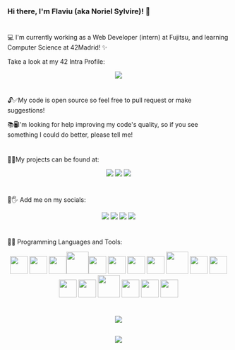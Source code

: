 ### Hi there, I'm Flaviu (aka Noriel Sylvire)! 👋

#

💻 I'm currently working as a Web Developer (intern) at Fujitsu, and learning Computer Science at 42Madrid! ✨

Take a look at my 42 Intra Profile:

<p align="center"><a href="https://github.com/JaeSeoKim/badge42"><img src="https://badge42.vercel.app/api/v2/clhxrw1x7000608mi0kserdz4/stats?cursusId=21&coalitionId=64"/></a></p>

#

🔓✅My code is open source so feel free to pull request or make suggestions!

📚🖥I'm looking for help improving my code's quality, so if you see something I could do better, please tell me!

#

🔮💎My projects can be found at:

<p align="center"><a href="https://norielsylvire.itch.io"><img src="https://img.shields.io/badge/Itch-%23FF0B34.svg?style=for-the-badge&logo=Itch.io&logoColor=white"/></a>
<a href="https://github.com/NorielSylvire"><img src="https://img.shields.io/badge/github-%23121011.svg?style=for-the-badge&logo=github&logoColor=white"/></a>
<a href="https://content.minetest.net/users/Noriel_Sylvire/"><img src="https://img.shields.io/badge/Minetest-ContentDB-brightgreen?logo=Minetest&style=for-the-badge&logoColor=brightgreen"/></a></p>

#

👤🖐 Add me on my socials:


<p align="center">
<a href="https://es.linkedin.com/in/flaviu-e-hongu-9a7a5a1b9"><img src="https://img.shields.io/badge/LinkedIn-0077B5?style=for-the-badge&logo=linkedin&logoColor=white"/></a> <a href="https://mastodon.social/@norielsylvire"><img src="https://img.shields.io/badge/-MASTODON-%232B90D9?style=for-the-badge&logo=mastodon&logoColor=white"/></a> <a href="https://www.youtube.com/@norielsylvire/featured"><img src="https://img.shields.io/badge/YouTube-%23FF0000.svg?style=for-the-badge&logo=YouTube&logoColor=white"/></a> <a href="https://twitter.com/NSylvire"><img src="https://img.shields.io/badge/Twitter-%231DA1F2.svg?style=for-the-badge&logo=Twitter&logoColor=white"/></a> </p>

#

🔨🧰 Programming Languages and Tools:

<p align="center"><img src="https://worldvectorlogo.com/logos/c-1.svg" width=40/> <img src="https://worldvectorlogo.com/logos/c.svg" width=40/> <img src="https://worldvectorlogo.com/logos/lua-5.svg" width=40/><img src="https://worldvectorlogo.com/logos/godot-1.svg" width=50/><img src="https://worldvectorlogo.com/logos/unity-69.svg" width=40/> <img src="https://worldvectorlogo.com/logos/c--4.svg" width=40/> <img src="https://worldvectorlogo.com/logos/intellij-idea-1.svg" width=40/> <img src="https://worldvectorlogo.com/logos/eclipse-11.svg" width=40/> <img src="https://worldvectorlogo.com/logos/java-4.svg" height=50/> <img src="https://worldvectorlogo.com/logos/spring-3.svg" width=40/> <img src="https://worldvectorlogo.com/logos/apache-maven-1.svg" width=40/> <img src="https://worldvectorlogo.com/logos/logo-javascript.svg" width=40/> <img src="https://worldvectorlogo.com/logos/html-1.svg" width=40/> <img src="https://worldvectorlogo.com/logos/jenkins-1.svg" height=50/> <img src="https://worldvectorlogo.com/logos/git-icon.svg" width=40/> <img src="https://worldvectorlogo.com/logos/linux-tux.svg" width=40/> <img src="https://worldvectorlogo.com/logos/ubuntu-4.svg" width=40/> </p>

#

<p align="center"> <img src="https://github-readme-stats-git-masterrstaa-rickstaa.vercel.app/api?username=NorielSylvire&theme=onedark"/> </p>

##

<p align="center"><img src="https://github-profile-summary-cards.vercel.app/api/cards/profile-details?username=NorielSylvire&theme=monokai"/></p>
